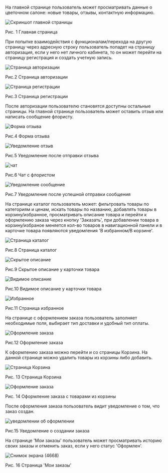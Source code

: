 На главной странице пользователь может просматривать данные о цветочном салоне: новые товары, отзывы, контактную информацию. 

![Скриншот главной страницы](https://github.com/user-attachments/assets/2edb54a6-ef64-4dd4-90e8-77d7862b64a4)

Рис. 1 Главная страница

При попытке взаимодействия с функционалам/перехода на другую страницу через адресную строку пользователь попадет на страницу авторизация, если у него нет личного кабинета, то он может перейти на страницу регистрация и создать учетную запись.

![Страница авторизации](https://github.com/user-attachments/assets/2699beb8-3a06-44de-9c69-b552d89441e6)

Рис.2 Страница авторизации

![Страница регистрации](https://github.com/user-attachments/assets/b0ec51f1-f5b9-4b83-a2a8-ca130ea44afe)

Рис.3 Страница регистрации

После авторизации пользователю становятся доступны остальные страницы. На главной странице пользователь может оставить отзыв или написать сообщение флористу.

![Форма отзыва](https://github.com/user-attachments/assets/4e07afec-b65d-4b9d-be45-4b23c2b37134)

Рис.4 Форма отзыва

![Уведомление отзыв](https://github.com/user-attachments/assets/e8282464-3332-44b1-bcb3-f07a5ca7b360)

Рис.5 Уведомление после отправки отзыва

![чат](https://github.com/user-attachments/assets/ce22b3f2-918c-4e9b-999f-1ad1e7023e0d)

Рис.6 Чат с флористом

![Уведомление сообщение](https://github.com/user-attachments/assets/8ba6037c-a0df-44d3-b7ea-b707ef561562)

Рис.7 Уведомление после успешной отправки сообщения

На странице каталог пользователь может: фильтровать товары по категориям и ценам, искать товары по названию, добавлять товары в корзину/избранное, просматривать описание товара и перейти к оформлению заказа через кнопку 'Заказать', при добавлении товара в корзину/избраное меняется кол-во товаров в навигационной панели и в карточке товара появляются уведомления 'В избранном/В корзине'.

![Страница каталог](https://github.com/user-attachments/assets/c285d9b8-a6bf-48c6-8bad-350226066758)

Рис.8 Страница каталог

![Скрытое описание](https://github.com/user-attachments/assets/0c83e902-91d6-4b43-b763-cea23803bb14)

Рис.9 Скрытое описание у карточки товара

![Видимое описание](https://github.com/user-attachments/assets/1b949962-8997-4226-9239-1403c27948a0)

Рис.10 Видимое описание у карточки товара

![Избранное](https://github.com/user-attachments/assets/c3386155-fa80-4faf-ab66-3f03c1192d6a)

Рис.11 Страница избранное

На странице с оформлением заказа пользователь заполняет необходимые поля, выбирает тип доставки и удобный тип оплаты.

![Оформление заказа](https://github.com/user-attachments/assets/0fe2ab93-2dbb-43a8-b81c-4cfc436a93c6)

Рис.12 Оформление заказа

К оформлению заказа можно перейти и со страницы Корзина. На данной странице можно удалить товары из корзины либо добавить.

![Страница Корзина](https://github.com/user-attachments/assets/baec7e57-d4c2-47d3-82ef-fb940d2f14f4)

Рис. 13 Страница Корзина

![Оформление заказа](https://github.com/user-attachments/assets/7396b303-0860-4b30-a34c-88c8edd008df)

Рис. 14 Оформление заказа с товарами из корзины

После оформления заказа пользователь видит уведомление о том, что заказ создан.

![уведомлении об оформлении](https://github.com/user-attachments/assets/dfc3fb00-a101-44da-9ed7-94b53227e2ea)

Рис.15 Уведомление о создании заказа

На странице 'Мои заказы' пользователь может просматривать историю своих заказы и отменить заказ, если у него статус 'Оформлен'.

![Снимок экрана (4668)](https://github.com/user-attachments/assets/5dcf18fa-4244-4dd7-ad82-d7f5d0392bf3)

Рис. 16 Страница 'Мои заказы'

